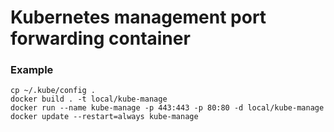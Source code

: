 # Kubernetes management port forwarding container

### Example
```
cp ~/.kube/config .
docker build . -t local/kube-manage
docker run --name kube-manage -p 443:443 -p 80:80 -d local/kube-manage
docker update --restart=always kube-manage
```
